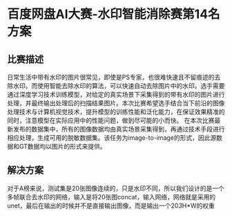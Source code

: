 # 百度网盘AI大赛-水印智能消除赛第14名方案


## 比赛描述
日常生活中带有水印的图片很常见，即使是PS专家，也很难快速且不留痕迹的去除水印。而使用智能去除水印的算法，可以快速自动去除图片中的水印。选手需要通过深度学习技术训练模型，对给定的真实场景下采集得到的带有水印的图片进行处理，并最终输出处理后的扫描结果图片。本次比赛希望选手结合当下前沿的图像处理技术与计算机视觉技术，提升模型的训练性能和泛化能力，在保证效果精准的同时，注意模型在实际应用中的性能问题，做到尽可能的小而快。
在本次比赛最新发布的数据集中，所有的图像数据均由真实场景采集得到，再通过技术手段进行相应处理，生成可用的脱敏数据集。该任务为image-to-image的形式，因此源数据和GT数据均以图片的形式来提供。

## 解决方案

对于A榜来说，测试集是20张图像连续的，只是水印不同，所以我们设计的是一个多帧联合去水印的网络，输入是将20张图concat，输入网络，网络就是采用的unet，最后在输出的时候并不是直接输出图像，而是输出一个20*3*H*W的权重
